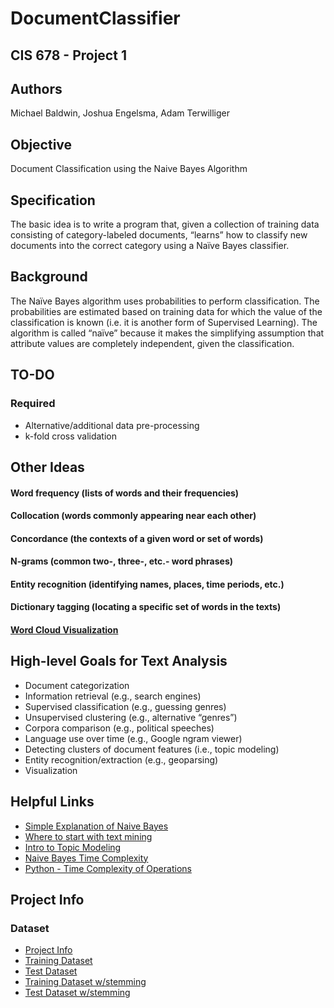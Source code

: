 # DocumentClassifier
## CIS 678 - Project 1

## Authors
Michael Baldwin, Joshua Engelsma, Adam Terwilliger

## Objective
Document Classification using the Naive Bayes Algorithm

## Specification
The basic idea is to write a program that, given a collection of training data consisting
of category-labeled documents, “learns” how to classify new documents into the
correct category using a Naïve Bayes classifier.

## Background
The Naïve Bayes algorithm uses probabilities to perform classification. The
probabilities are estimated based on training data for which the value of the
classification is known (i.e. it is another form of Supervised Learning). The
algorithm is called “naïve” because it makes the simplifying assumption that
attribute values are completely independent, given the classification.

## TO-DO
### Required
- Alternative/additional data pre-processing  
- k-fold cross validation  


## Other Ideas  
#### Word frequency (lists of words and their frequencies)  
#### Collocation (words commonly appearing near each other)   
#### Concordance (the contexts of a given word or set of words)  
#### N-grams (common two-, three-, etc.- word phrases)  
#### Entity recognition (identifying names, places, time periods, etc.)  
#### Dictionary tagging (locating a specific set of words in the texts)  
#### [Word Cloud Visualization](https://github.com/jasondavies/d3-cloud)

## High-level Goals for Text Analysis  
- Document categorization  
- Information retrieval (e.g., search engines)  
- Supervised classification (e.g., guessing genres)  
- Unsupervised clustering (e.g., alternative “genres”)  
- Corpora comparison (e.g., political speeches)  
- Language use over time (e.g., Google ngram viewer)  
- Detecting clusters of document features (i.e., topic modeling)   
- Entity recognition/extraction (e.g., geoparsing)  
- Visualization   

## Helpful Links
- [Simple Explanation of Naive Bayes](http://stackoverflow.com/questions/10059594/a-simple-explanation-of-naive-bayes-classification)   
- [Where to start with text mining](http://tedunderwood.com/2012/08/14/where-to-start-with-text-mining/)   
- [Intro to Topic Modeling](http://journalofdigitalhumanities.org/2-1/topic-modeling-a-basic-introduction-by-megan-r-brett/)
- [Naive Bayes Time Complexity](http://nlp.stanford.edu/IR-book/html/htmledition/naive-bayes-text-classification-1.html)
- [Python - Time Complexity of Operations](https://www.ics.uci.edu/~pattis/ICS-33/lectures/complexitypython.txt)

## Project Info
### Dataset
- [Project Info](http://www.cis.gvsu.edu/~wolffe/courses/cs678/projects/project2.pdf)
- [Training Dataset](http://www.cis.gvsu.edu/~wolffe/courses/cs678/projects/forumTraining.data)
- [Test Dataset](http://www.cis.gvsu.edu/~wolffe/courses/cs678/projects/forumTest.data)
- [Training Dataset w/stemming](http://www.cis.gvsu.edu/~wolffe/courses/cs678/projects/forumTraining-stemmed.data)
- [Test Dataset w/stemming](http://www.cis.gvsu.edu/~wolffe/courses/cs678/projects/forumTest-stemmed.data)
